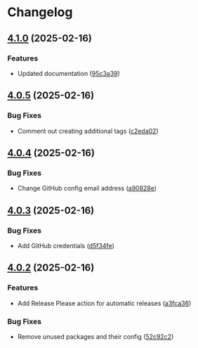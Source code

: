 # Changelog

## [4.1.0](https://github.com/gormus/node-package-release-demo/compare/v4.0.5...v4.1.0) (2025-02-16)


### Features

* Updated documentation ([95c3a39](https://github.com/gormus/node-package-release-demo/commit/95c3a39f118f0b5c4a3ae26ea9dcc87b47f7da8a))

## [4.0.5](https://github.com/gormus/node-package-release-demo/compare/v4.0.4...v4.0.5) (2025-02-16)


### Bug Fixes

* Comment out creating additional tags ([c2eda02](https://github.com/gormus/node-package-release-demo/commit/c2eda02cdf217581c2f776003bc3e5ef7b47ea11))

## [4.0.4](https://github.com/gormus/node-package-release-demo/compare/v4.0.3...v4.0.4) (2025-02-16)


### Bug Fixes

* Change GitHub config email address ([a90828e](https://github.com/gormus/node-package-release-demo/commit/a90828e40eeefdb650672e7b962c5fbc809a9d3e))

## [4.0.3](https://github.com/gormus/node-package-release-demo/compare/v4.0.2...v4.0.3) (2025-02-16)


### Bug Fixes

* Add GitHub credentials ([d5f34fe](https://github.com/gormus/node-package-release-demo/commit/d5f34fe699c7e61a4a7ae6bfee9bf9f25eaa96d5))

## [4.0.2](https://github.com/gormus/node-package-release-demo/compare/v4.0.1...v4.0.2) (2025-02-16)


### Features

* Add Release Please action for automatic releases ([a3fca36](https://github.com/gormus/node-package-release-demo/commit/a3fca36e496093122d6468b3f5c6555872080bbc))


### Bug Fixes

* Remove unused packages and their config ([52c92c2](https://github.com/gormus/node-package-release-demo/commit/52c92c2f975694e8fc133881a74817268b136608))
